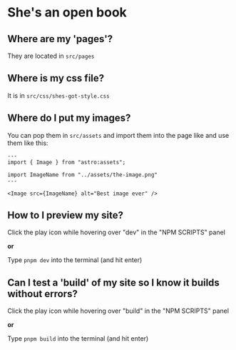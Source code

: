 # She's an open book

## Where are my 'pages'?

They are located in `src/pages`

## Where is my css file?

It is in `src/css/shes-got-style.css`

## Where do I put my images?

You can pop them in `src/assets` and import them into the page like and use them like this:

```
---
import { Image } from "astro:assets";

import ImageName from "../assets/the-image.png"
---

<Image src={ImageName} alt="Best image ever" />
```

## How to I preview my site?

Click the play icon while hovering over "dev" in the "NPM SCRIPTS" panel

**or**

Type `pnpm dev` into the terminal (and hit enter)

## Can I test a 'build' of my site so I know it builds without errors?

Click the play icon while hovering over "build" in the "NPM SCRIPTS" panel

**or**

Type `pnpm build` into the terminal (and hit enter)
